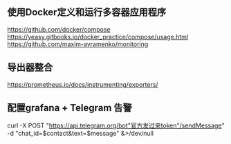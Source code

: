 
## 使用Docker定义和运行多容器应用程序
https://github.com/docker/compose
https://yeasy.gitbooks.io/docker_practice/compose/usage.html
https://github.com/maxim-avramenko/monitoring

## 导出器整合
https://prometheus.io/docs/instrumenting/exporters/

## 配置grafana  + Telegram 告警
curl -X POST "https://api.telegram.org/bot"官方发过来token"/sendMessage" -d "chat_id=$contact&text=$message" &&gt;/dev/null